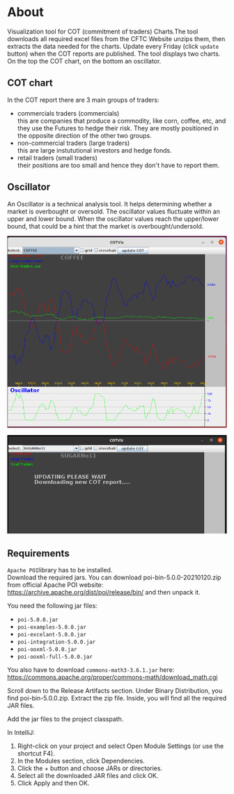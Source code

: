 # About
Visualization tool for COT (commitment of traders) Charts.The tool downloads all required excel files from the CFTC Website unzips them, 
then extracts the data needed for the charts. Update every Friday (click ```update``` button) when the COT reports are published. 
The tool displays two charts. On the top the COT chart, on the bottom an oscillator.

## COT chart
In the COT report there are 3 main groups of traders:<br>
- commercials traders (commercials) <br> this are companies that produce a commodity, like corn, coffee, etc, and they use the Futures to hedge their risk. They are mostly positioned in the opposite direction of the other two groups.
- non-commercial traders (large traders) <br>  this are large instututional investors and hedge fonds.
- retail traders (small traders) <br> their positions are too small and hence they don't have to report them.

## Oscillator
An Oscillator is a technical analysis tool. It helps determining whether a market is overbought or oversold. The oscillator values fluctuate within an upper and lower bound. When the oscillator values reach the upper/lower bound, that could be a hint that the market is overbought/undersold.

![picture1](pictures/cot2.png)

![picture2](pictures/cot1.png)

## Requirements
```Apache POI```library has to be installed. <br>
Download the required jars.
You can download poi-bin-5.0.0-20210120.zip from official Apache POI website:
https://archive.apache.org/dist/poi/release/bin/ and then unpack it.

You need the following jar files:
- ```poi-5.0.0.jar```
- ```poi-examples-5.0.0.jar```
- ```poi-excelant-5.0.0.jar```
- ```poi-integration-5.0.0.jar```
- ```poi-ooxml-5.0.0.jar```
- ```poi-ooxml-full-5.0.0.jar```

You also have to download ``` commons-math3-3.6.1.jar ``` here:
https://commons.apache.org/proper/commons-math/download_math.cgi

Scroll down to the Release Artifacts section. Under Binary Distribution, you find poi-bin-5.0.0.zip.
Extract the zip file. Inside, you will find all the required JAR files.

Add the jar files to the project classpath.

In IntelliJ:
1. Right-click on your project and select Open Module Settings (or use the shortcut F4).
2. In the Modules section, click Dependencies.
3. Click the + button and choose JARs or directories.
4. Select all the downloaded JAR files and click OK.
5. Click Apply and then OK.

